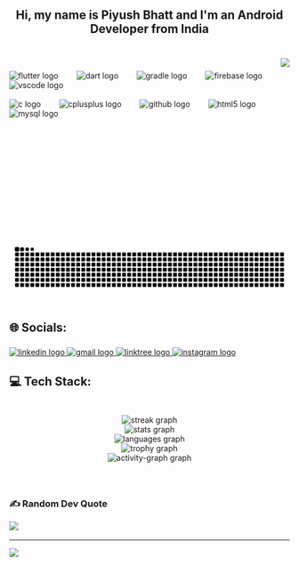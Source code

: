 
<br clear="both">

<h2 align="center">Hi, my name is Piyush Bhatt and I'm an Android Developer from India</h2>

###
<br>

<img align="right" height="330" src="https://camo.githubusercontent.com/46a56148f0d6ff15d7cab76a6f6240d0d2f7f13dbb6c3ad3e4fd7ba3b430891b/68747470733a2f2f6d656469612e67697068792e636f6d2f6d656469612f3235497463726375776b7971336f6875624a2f67697068792e6769663f6369643d373930623736313139797735676178773465786c686f696e6f63763036306639383573616570706e6f7179396b70386c2665703d76315f676966735f736561726368267269643d67697068792e6769662663743d67"  />

###

<div align="left">
  <img src="https://cdn.jsdelivr.net/gh/devicons/devicon/icons/flutter/flutter-original.svg" height="60" alt="flutter logo"  />
  <img width="25" />
  <img src="https://skillicons.dev/icons?i=dart" height="60" alt="dart logo"  />
  <img width="25" />
  <img src="https://cdn.jsdelivr.net/gh/devicons/devicon/icons/gradle/gradle-original.svg" height="60" alt="gradle logo"  />
  <img width="25" />
  <img src="https://cdn.jsdelivr.net/gh/devicons/devicon/icons/firebase/firebase-plain.svg" height="60" alt="firebase logo"  />
  <img width="25" />
  <img src="https://skillicons.dev/icons?i=vscode" height="60" alt="vscode logo"  />
  <img width="25" />
  <br>
  <br>
  <img src="https://cdn.jsdelivr.net/gh/devicons/devicon/icons/c/c-original.svg" height="60" alt="c logo"  />
  <img width="25" />
  <img src="https://cdn.jsdelivr.net/gh/devicons/devicon/icons/cplusplus/cplusplus-original.svg" height="60" alt="cplusplus logo"  />
  <img width="25" />
  <img src="https://skillicons.dev/icons?i=github" height="60" alt="github logo"  />
  <img width="25" />
  <img src="https://cdn.jsdelivr.net/gh/devicons/devicon/icons/html5/html5-original.svg" height="60" alt="html5 logo"  />
  <img width="25" />
  <img src="https://skillicons.dev/icons?i=mysql" height="60" alt="mysql logo"  />
</div>

###
<br>

###
<img src="https://raw.githubusercontent.com/Piyushbhatt7/Piyushbhatt7/output/snake.svg" alt="Snake animation" />

<h2 align="left">🌐 Socials:</h2>

###

<div align="left">
  <a href="https://www.linkedin.com/in/piyush-bhatt-024221253/" target="_blank">
    <img src="https://img.shields.io/static/v1?message=LinkedIn&logo=linkedin&label=&color=0077B5&logoColor=white&labelColor=&style=for-the-badge" height="32" alt="linkedin logo"  />
  </a>
  <a href="https://mail.google.com/mail/u/0/#inbox?compose=CllgCKCBjtxMdsxnfmZkRFMPbTkzStpjHqxNrDXPKZKqLGkkJxzHXQtTfdCrqHkkpTJDGddWVqB" target="_blank">
    <img src="https://img.shields.io/static/v1?message=Gmail&logo=gmail&label=&color=D14836&logoColor=white&labelColor=&style=for-the-badge" height="32" alt="gmail logo"  />
  </a>
  <a href="https://linktr.ee/piyushbhatt16?fbclid=PAZXh0bgNhZW0CMTEAAab02bBZRFwXyBAWqOocp3WGzFvA-i7TycVnIXUn63zu8QAn6ilgaoBJzCA_aem_8Z2XnU7w1F6WrQJtJJhbow" target="_blank">
    <img src="https://img.shields.io/static/v1?message=Linktree&logo=linktree&label=&color=1de9b6&logoColor=white&labelColor=&style=for-the-badge" height="32" alt="linktree logo"  />
  </a>
  <a href="https://www.instagram.com/piusbhatt" target="_blank">
    <img src="https://img.shields.io/static/v1?message=Instagram&logo=instagram&label=&color=E4405F&logoColor=white&labelColor=&style=for-the-badge" height="32" alt="instagram logo"  />
  </a>
</div>

###

<h2 align="left">💻 Tech Stack:</h2>

###

<br clear="both">

<div align="center">
  <img src="https://streak-stats.demolab.com?user=Piyushbhatt7&locale=en&mode=daily&theme=vision-friendly-dark&hide_border=true&border_radius=5&order=3" height="200" alt="streak graph" /> <br>
  <img src="https://github-readme-stats.vercel.app/api?username=Piyushbhatt7&hide_title=false&hide_rank=false&show_icons=true&include_all_commits=true&count_private=true&disable_animations=false&theme=vision-friendly-dark&locale=en&hide_border=true&order=1" height="200" alt="stats graph" /> <br>
  <img src="https://github-readme-stats.vercel.app/api/top-langs?username=Piyushbhatt7&locale=en&hide_title=false&layout=compact&card_width=320&langs_count=6&theme=vision-friendly-dark&hide_border=true&order=2" height="200" alt="languages graph" /> <br>
  <img src="https://github-profile-trophy.vercel.app?username=Piyushbhatt7&theme=juicyfresh&column=-1&row=1&margin-w=7&margin-h=9&no-bg=false&no-frame=false&order=4" height="150" alt="trophy graph" /> <br>
  <img src="https://github-readme-activity-graph.vercel.app/graph?username=Piyushbhatt7&radius=14&theme=high-contrast&area=true&order=5&hide_border=true&hide_title=false" height="300" alt="activity-graph graph"  />
</div>

###

<br clear="both">


###
### ✍️ Random Dev Quote
![](https://quotes-github-readme.vercel.app/api?type=horizontal&theme=radical)

---
[![](https://visitcount.itsvg.in/api?id=Piyushbhatt7&icon=6&color=10)](https://visitcount.itsvg.in)

<!-- Proudly created with GPRM ( https://gprm.itsvg.in ) -->
